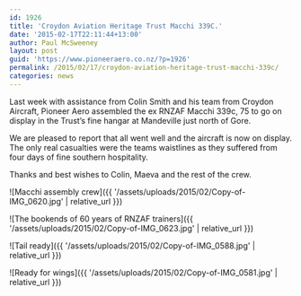 ```yaml
---
id: 1926
title: 'Croydon Aviation Heritage Trust Macchi 339C.'
date: '2015-02-17T22:11:44+13:00'
author: Paul McSweeney
layout: post
guid: 'https://www.pioneeraero.co.nz/?p=1926'
permalink: /2015/02/17/croydon-aviation-heritage-trust-macchi-339c/
categories: news
---
```


Last week with assistance from Colin Smith and his team from Croydon Aircraft, Pioneer Aero assembled the ex RNZAF Macchi 339c, 75 to go on display in the Trust’s fine hangar at Mandeville just north of Gore.

We are pleased to report that all went well and the aircraft is now on display. The only real casualties were the teams waistlines as they suffered from four days of fine southern hospitality.

Thanks and best wishes to Colin, Maeva and the rest of the crew.

![Macchi assembly crew]({{ '/assets/uploads/2015/02/Copy-of-IMG_0620.jpg' | relative_url }})

![The bookends of 60 years of RNZAF trainers]({{ '/assets/uploads/2015/02/Copy-of-IMG_0623.jpg' | relative_url }})

![Tail ready]({{ '/assets/uploads/2015/02/Copy-of-IMG_0588.jpg' | relative_url }})

![Ready for wings]({{ '/assets/uploads/2015/02/Copy-of-IMG_0581.jpg' | relative_url }})

